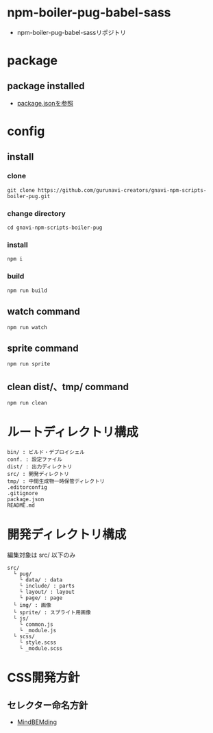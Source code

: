 # npm-boiler-pug-babel-sass

- npm-boiler-pug-babel-sassリポジトリ


# package

## package installed

- [package.jsonを参照](package.json)


# config

## install

### clone

    git clone https://github.com/gurunavi-creators/gnavi-npm-scripts-boiler-pug.git

### change directory

    cd gnavi-npm-scripts-boiler-pug

### install

    npm i

### build

    npm run build

## watch command

    npm run watch

## sprite command

    npm run sprite

## clean dist/、tmp/ command

    npm run clean


# ルートディレクトリ構成

    bin/ : ビルド・デプロイシェル
    conf. : 設定ファイル
    dist/ : 出力ディレクトリ
    src/ : 開発ディレクトリ
    tmp/ : 中間生成物一時保管ディレクトリ
    .editorconfig
    .gitignore
    package.json
    README.md


# 開発ディレクトリ構成

編集対象は src/ 以下のみ

    src/
      └ pug/
        └ data/ : data
        └ include/ : parts
        └ layout/ : layout
        └ page/ : page
      └ img/ : 画像
      └ sprite/ : スプライト用画像
      └ js/
        └ common.js
        └ _module.js
      └ scss/
        └ style.scss
        └ _module.scss


# CSS開発方針

## セレクター命名方針

- [MindBEMding](https://csswizardry.com/2013/01/mindbemding-getting-your-head-round-bem-syntax/)
